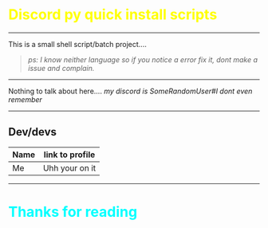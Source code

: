 # <span style="color:yellow"> Discord py quick install scripts
---
This is a small shell script/batch project....
> *ps: I know neither language so if you notice a error fix it, dont make a issue and complain.*

---
Nothing to talk about here.... *my discord is SomeRandomUser#I dont even remember*

---
## Dev/devs
| Name  | link to profile |
| ----- | --------------- |
| Me| Uhh your on it
---
# <span style="color:cyan"> Thanks for reading </span>
